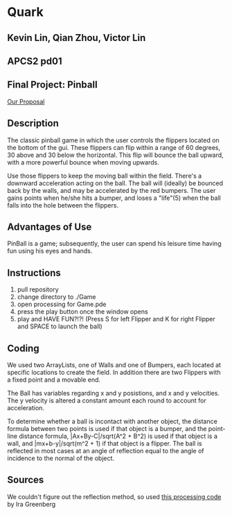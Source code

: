# Quark

## Kevin Lin, Qian Zhou, Victor Lin
## APCS2 pd01
## Final Project: Pinball

[Our Proposal](Quark/docs/proposal.pdf)

## Description
<p>The classic pinball game in which the user controls the flippers located on the bottom of the gui. These flippers can flip within a range of 60 degrees, 30 above and 30 below the horizontal. This flip will bounce the ball upward, with a more powerful bounce when moving upwards.</p>
<p>Use those flippers to keep the moving ball within the field. There's a downward acceleration acting on the ball. The ball will (ideally) be bounced back by the walls, and may be accelerated by the red bumpers. The user gains points when he/she hits a bumper, and loses a "life"(5) when the ball falls into the hole between the flippers.</p>

## Advantages of Use
PinBall is a game; subsequently, the user can spend his leisure time having fun using his eyes and hands.

## Instructions
1) pull repository
2) change directory to ./Game
3) open processing for Game.pde
4) press the play button once the window opens
5) play and HAVE FUN?!?! (Press S for left Flipper and K for right Flipper and SPACE to launch the ball)

## Coding
<p>We used two ArrayLists, one of Walls and one of Bumpers, each located at specific locations to create the field. In addition there are two Flippers with a fixed point and a movable end. </p>
<p>The Ball has variables regarding x and y posistions, and x and y velocities. The y velocity is altered a constant amount each round to account for acceleration.</p>
<p>To determine whether a ball is incontact with another object, the distance formula between two points is used if that object is a bumper, and the point-line distance formula, |Ax+By-C|/sqrt(A^2 + B^2) is used if that object is a wall, and |mx+b-y|/sqrt(m^2 + 1) if that object is a flipper. The ball is reflected in most cases at an angle of reflection equal to the angle of incidence to the normal of the object.</p>

## Sources
We couldn't figure out the reflection method, so used [this processing code](https://processing.org/examples/reflection1.html) by Ira Greenberg


